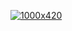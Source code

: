 [![1000x420](https://user-images.githubusercontent.com/16385011/87594447-437c7480-c6ed-11ea-8280-575bbd073f1d.gif "Thiago Vacare")](https://github.com/tvacare)
